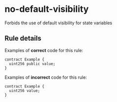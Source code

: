 # no-default-visibility

Forbids the use of default visibility for state variables

## Rule details

Examples of **correct** code for this rule:

```solidity
contract Example {
  uint256 public value;
}
```

Examples of **incorrect** code for this rule:

```solidity
contract Example {
  uint256 value;
}
```
